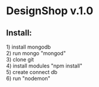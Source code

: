 <h1>DesignShop v.1.0</h1>


<h2>Install:</h2>
1) install mongodb <br>
2) run mongo "mongod" <br>
3) clone git <br>
4) install modules "npm install" <br>
5) create connect db <br>
6) run "nodemon" <br>